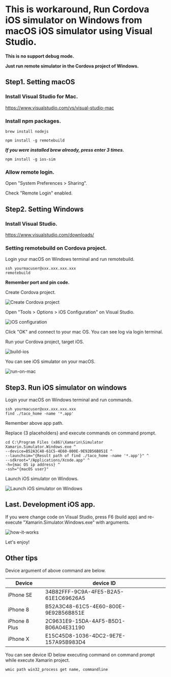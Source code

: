 # This is workaround, Run Cordova iOS simulator on Windows from macOS iOS simulator using Visual Studio.

**This is no support debug mode.**

**Just run remote simulator in the Cordova project of Windows.**

## Step1. Setting macOS

### Install Visual Studio for Mac.

https://www.visualstudio.com/vs/visual-studio-mac

### Install npm packages.

```
brew install nodejs
```

```
npm install -g remotebuild
```

***If you were installed brew already, press enter 3 times.***

```
npm install -g ios-sim
```

### Allow remote login.

Open "System Preferences > Sharing".

Check "Remote Login" enabled.

## Step2. Setting Windows

### Install Visual Studio.

https://www.visualstudio.com/downloads/

### Setting remotebuild on Cordova project.

Login your macOS on Windows terminal and run remotebuild.

```
ssh yourmacuser@xxx.xxx.xxx.xxx
remotebuild
```

**Remember port and pin code.**

Create Cordova project.

![Create Cordova project](create-cordova-project.PNG)

Open "Tools > Options > iOS Configuration" on Visual Studio.

![iOS configuration](ios-configuration.PNG)

Click "OK" and connect to your mac OS. You can see log via login terminal.

Run your Cordova project, target iOS.

![build-ios](build-ios.PNG)

You can see iOS simulator on your macOS.

![run-on-mac](run-simulator-on-mac.PNG)

## Step3. Run iOS simulator on windows

Login your macOS on Windows terminal and run commands.

```
ssh yourmacuser@xxx.xxx.xxx.xxx
find ./taco_home -name '*.app'
```

Remember above app path.

Replace {3 placeholders} and execute commands on command prompt.

```
cd C:\Program Files (x86)\Xamarin\Simulator
Xamarin.Simulator.Windows.exe ^
--device=B52A3C48-61C5-4E60-800E-9E92B56B851E ^
--launchsim="{Result path of find ./taco_home -name '*.app'}" ^
--sdkroot="/Applications/Xcode.app" ^
-h={mac OS ip address} ^
-ssh="{macOS user}"
```

Launch iOS simulator on Windows.

![Launch iOS simulator on Windows](run-simulator-on-windows.PNG)

## Last. Development iOS app.

If you were change code on Visual Studio, press F6 (build app) and re-execute "Xamarin.Simulator.Windows.exe" with arguments.

![how-it-works](how-it-works.PNG)

Let's enjoy!

## Other tips

Device argument of above command are below.

|  Device  |  device ID  |
| ---- | ---- |
|  iPhone SE  |  34B82FFF-9C9A-4FE5-B2A5-61E1C69626A5  |
|  iPhone 8  |  B52A3C48-61C5-4E60-800E-9E92B56B851E  |
|  iPhone 8 Plus  |  2C9631E9-15DA-4AF5-B5D1-B06A04E31190  |
|  iPhone X  |  E15C45D8-1036-4DC2-9E7E-157A95B983D4  |

You can see device ID below executing command on command prompt while execute Xamarin project.

```
wmic path win32_process get name, commandline
```
